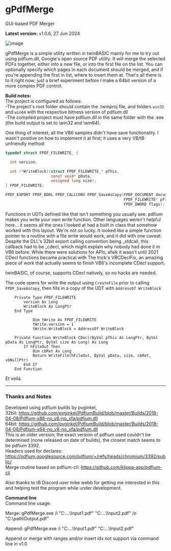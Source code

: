 # gPdfMerge
GUI-based PDF Merger 

**Latest version:** v1.0.6, 27 Jun 2024

![image](https://github.com/fafalone/gPdfMerge/assets/7834493/0ff980bd-99f2-4f36-b698-1320119c4994)

gPdfMerge is a simple utility written in twinBASIC mainly for me to try out using pdfium.dll, Google's open source PDF utility. It will merge the selected PDFs together, either into a new file, or into the first file on the list. You can optionally specify which pages in each document should be merged, and if you're appending the first in list, where to insert them at. That's all there is to it right now; just a brief experiment before I make a 64bit version of a more complex PDF control.

**Build notes:**\
The project is configured as follows:\
-The project's root folder should contain the .twinproj file, and folders `win32` and `win64` with the respective bitness version of pdfium.dll\
-The compiled project must have pdfium.dll in the same folder with the .exe (the build output is set to \win32 and \win64).


One thing of interest, all the VB6 samples didn't have save functionality. I wasn't positive on how to implement it at first; it uses a very VB/tB unfriendly method:

```c
typedef struct FPDF_FILEWRITE_ {

  int version;

  int (*WriteBlock)(struct FPDF_FILEWRITE_* pThis,
                    const void* pData,
                    unsigned long size);
} FPDF_FILEWRITE;

FPDF_EXPORT FPDF_BOOL FPDF_CALLCONV FPDF_SaveAsCopy(FPDF_DOCUMENT document,
                                                    FPDF_FILEWRITE* pFileWrite,
                                                    FPDF_DWORD flags);
```

Functions in UDTs defined like that isn't something you usually see. pdfium makes you write your own write function. Other languages weren't helpful here... it seems all the ones I looked at had a built in class that somehow worked with this layout. We're not so lucky. It looked like a simple function pointer to a routine with a file write would work, and it did with one caveat: Despite the DLL's 32bit export calling convention being _stdcall, this callback had to be _cdecl, which might explain why nobody had done it in VB6 before. While there were solutions for APIs, afaik it wasn't until 2021 CDecl functions became practical with The trick's VBCDeclFix, an amazing piece of work that actually seems to finish VB6's incomplete CDecl support. 

twinBASIC, of course, supports CDecl natively, so no hacks are needed.

The code opens for write the output using `CreateFile` prior to calling `FPDF_SaveAsCopy`, then fills in a copy of the UDT with `AddressOf WriteBlock` 

```vba
    Private Type FPDF_FILEWRITE
        version As Long
        WriteBlock As LongPtr
    End Type

            Dim tWrite As FPDF_FILEWRITE
            tWrite.version = 1
            tWrite.WriteBlock = AddressOf WriteBlock

    Private Function WriteBlock CDecl(ByVal pThis As LongPtr, ByVal pData As LongPtr, ByVal size As Long) As Long
        If hFileOut Then
            Dim cbRet As Long
            Return WriteFile(hFileOut, ByVal pData, size, cbRet, vbNullPtr)
        End If
    End Function
```

Et voilà.

------

### Thanks and Notes
 Developed using pdfium builds by pvginkel,\
 32bit: https://github.com/pvginkel/PdfiumBuild/blob/master/Builds/2018-04-08/Pdfium-x86-no_v8-no_xfa/pdfium.dll \
 64bit: https://github.com/pvginkel/PdfiumBuild/blob/master/Builds/2018-04-08/Pdfium-x64-no_v8-no_xfa/pdfium.dll \
 This is an older version; the exact version of pdfium used couldn't be determined (none released on date of builds), the closest match seems to be pdfium 3392.\
 Headers used for declares: https://pdfium.googlesource.com/pdfium/+/refs/heads/chromium/3392/public/ \
 Merge routine based on pdfium-cli: https://github.com/klippa-app/pdfium-cli

Also thanks to tB Discord user mike webb for getting me interested in this and helping test the program while under development.
 

 **Command line**\
 Command line usage:
 
Merge: gPdfMerge.exe /i "C:\...\Input1.pdf" "C:\...\Input2.pdf" /o "C:\path\Output.pdf"

Append: gPdfMerge.exe /i "C:\...\Input1.pdf" "C:\...\Input2.pdf"

Append or merge with ranges and/or insert idx not support via command line in v1.0


 
